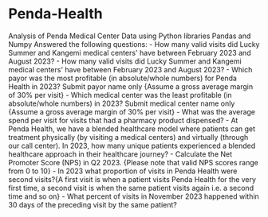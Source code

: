 # Penda-Health
Analysis of Penda Medical Center Data using Python libraries Pandas and Numpy
Answered the following questions:
    - How many valid visits did Lucky Summer and Kangemi medical centers' have between February 2023 and August 2023?
    - How many valid visits did Lucky Summer and Kangemi medical centers' have between February 2023 and August 2023?
    - Which payor was the most profitable (in absolute/whole numbers) for Penda Health in 2023? Submit payor name only {Assume a gross average margin of 30% per visit}
    - Which medical center was the least profitable (in absolute/whole numbers) in 2023? Submit medical center name only {Assume a gross average margin of 30% per visit}
    - What was the average spend per visit for visits that had a pharmacy product dispensed?
    - At Penda Health, we have a blended healthcare model where patients can get treatment physically (by visiting a medical centers) and virtually (through our call center). In 2023, how many unique patients experienced a blended healthcare approach in their healthcare journey?
    - Calculate the Net Promoter Score (NPS) in Q2 2023. {Please note that valid NPS scores range from 0 to 10}
    - In 2023 what proportion of visits in Penda Health were second visits?{A first visit is when a patient visits Penda Health for the very first time, a second visit is when the same patient visits again i.e. a second time and so on}
    - What percent of visits in November 2023 happened within 30 days of the preceding visit by the same patient?
